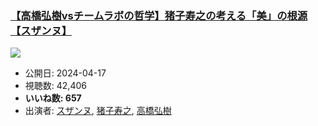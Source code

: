 ### [【高橋弘樹vsチームラボの哲学】猪子寿之の考える「美」の根源【スザンヌ】](https://www.youtube.com/watch?v=E8h6PiAVlHY)
[![](https://img.youtube.com/vi/E8h6PiAVlHY/hqdefault.jpg)](https://www.youtube.com/watch?v=E8h6PiAVlHY)
-   公開日: 2024-04-17
-   視聴数: 42,406
-   **いいね数: 657**
-   出演者: [スザンヌ](/rehacq_fan/people/スザンヌ "wikilink"), [猪子寿之](/rehacq_fan/people/猪子寿之 "wikilink"), [高橋弘樹](/rehacq_fan/people/高橋弘樹 "wikilink")
